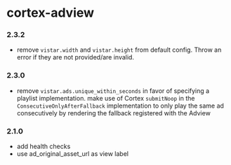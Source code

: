 # cortex-adview

### 2.3.2

* remove `vistar.width` and `vistar.height` from default config. Throw an error
  if they are not provided/are invalid.

### 2.3.0

* remove `vistar.ads.unique_within_seconds` in favor of specifying a playlist
  implementation.  make use of Cortex `submitNoop` in the
  `ConsecutiveOnlyAfterFallback` implementation to only play the same ad
  consecutively by rendering the fallback registered with the Adview

### 2.1.0

* add health checks
* use ad_original_asset_url as view label
